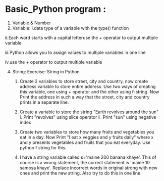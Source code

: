 # Basic_Python program : 
1. Variable & Number
2. Variable:
  i.data type of a variable with the type() function
  
  ii.Each word starts with a capital letteruse the + operator to output multiple variable
  
  iii.Python allows you to assign values to multiple variables in one line
  
  iv.use the + operator to output multiple variable
  
4. String:
  Exercise: String in Python
    1. Create 3 variables to store street, city and country, now create address variable to store entire address. Use two ways of creating this variable, one using +            operator and the other using f-string. Now Print the address in such a way that the street, city and country prints in a separate line.
    
    2. Create a variable to store the string "Earth revolves around the sun"
      i. Print "revolves" using slice operator
      ii. Print "sun" using negative index
      
    3. Create two variables to store how many fruits and vegetables you eat in a day. Now Print "I eat x veggies and y fruits daily" where x and y presents vegetables          and fruits that you eat everyday. Use python f string for this.
    
    4. I have a string variable called s='maine 200 banana khaye'. This of course is a wrong statement, the correct statement is 'maine 10 samosa khaye'. Replace                incorrect words in original strong with new ones and print the new string. Also try to do this in one line.
